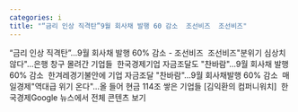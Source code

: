 ```yaml
---
categories: i
title: "“금리 인상 직격탄”9월 회사채 발행 60 감소  조선비즈  조선비즈"
---
```

“금리 인상 직격탄”...9월 회사채 발행 60% 감소 - 조선비즈&nbsp;&nbsp;조선비즈"분위기 심상치 않다"…은행 창구 몰려간 기업들&nbsp;&nbsp;한국경제기업 자금조달도 "찬바람"…9월 회사채 발행 60% 감소&nbsp;&nbsp;한겨레경기불안에 기업 자금조달 "찬바람"…9월 회사채발행 60% 감소&nbsp;&nbsp;매일경제"역대급 위기 온다"…올 들어 현금 114조 쌓은 기업들 [김익환의 컴퍼니워치]&nbsp;&nbsp;한국경제Google 뉴스에서 전체 콘텐츠 보기